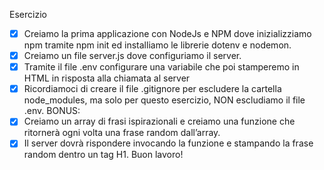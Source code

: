 Esercizio
- [x] Creiamo la prima applicazione con NodeJs e NPM dove inizializziamo npm tramite npm init ed installiamo le librerie dotenv e nodemon.
- [x] Creiamo un file server.js dove configuriamo il server.
- [x] Tramite il file .env configurare una variabile che poi stamperemo in HTML in risposta alla chiamata al server
- [x] Ricordiamoci di creare il file .gitignore per escludere la cartella node_modules, ma solo per questo esercizio, NON escludiamo il file .env.
BONUS:
- [x] Creiamo un array di frasi ispirazionali e creiamo una funzione che ritornerà ogni volta una frase random dall’array.
- [x] Il server dovrà rispondere invocando la funzione e stampando la frase random dentro un tag H1.
Buon lavoro!
